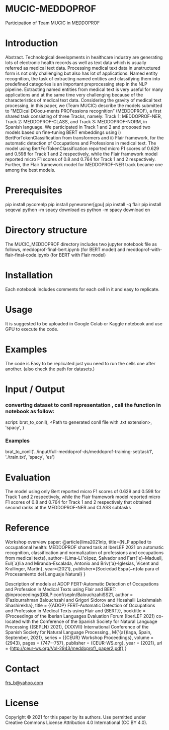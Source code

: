# MUCIC-MEDDOPROF
Participation of Team MUCIC in MEDDOPROF
# Introduction
Abstract. Technological developments in healthcare industry are generating lots of electronic health records as well as text data which is usually referred as medical text data. Processing medical text data in unstructured form is not only challenging but also has lot of applications. Named entity recognition, the task of extracting named entities and classifying them into predefined categories is an important preprocessing step in the NLP pipeline. Extracting named entities from medical text is very useful for many applications and at the same time very challenging because of the characteristics of medical text data. Considering the gravity of medical text processing, in this paper, we (Team MUCIC) describe the models submitted to ”MEDical DOocu-ments PROFessions recognition” (MEDDOPROF), a first shared task consisting of three Tracks, namely: Track 1: MEDDOPROF-NER, Track 2: MEDDOPROF-CLASS, and Track 3: MEDDOPROF-NORM, in Spanish language. We participated in Track 1 and 2 and proposed two models based on fine-tuning BERT embeddings using i) BertForTokenClassification from transformers and ii) Flair framework, for the automatic detection of Occupations and Professions in medical text. The model using BertForTokenClassification reported micro F1 scores of 0.629 and 0.598 for Track 1 and 2 respectively, while the Flair framework model reported micro F1 scores of 0.8 and 0.764 for Track 1 and 2 respectively. Further, the Flair framework model for MEDDOPROF-NER track became one among the best models.

# Prerequisites
pip install pycorenlp
pip install pyneuroner[gpu]
pip install -q flair
pip install seqeval
python -m spacy download es
python -m spacy download en

# Directory structure
The MUCIC_MEDDOPROF directory includes two jupyter notebook file as follows, meddoprof-final-bert.ipynb (for BERT model) and meddoprof-with-flair-final-code.ipynb (for BERT with Flair model)

# Installation
Each notebook includes comments for each cell in it and easy to replicate.

# Usage
It is suggested to be uploaded in Google Colab or Kaggle notebook and use GPU to execute the code.

# Examples
The code is Easy to be replicated just you need to run the cells one after another. (also check the path for datasets.)

# Input / Output
### converting dataset to conll representation , call the function in notebook as follow:
script: brat_to_conll(<Path to directory of dataset files>, <Path to generated conll file with .txt extension>, 'spacy', <intended language>)
### Examples
brat_to_conll('../input/full-meddoprof-ds/meddoprof-training-set/task1', './train.txt', 'spacy', 'es')

# Evaluation
The model using only Bert reported micro F1 scores of 0.629 and 0.598 for Track 1 and 2 respectively, while the Flair framework model reported micro F1 scores of 0.8 and 0.764
for Track 1 and 2 respectively that obtained second ranks at the MEDDOPROF-NER and CLASS subtasks


# Reference
Workshop overview paper:
  @article{lima2021nlp,
  title={NLP applied to occupational health: MEDDOPROF shared task at IberLEF 2021 on automatic recognition, classification and normalization of professions and occupations from medical texts},
  author={Lima-L{\'o}pez, Salvador and Farr{\'e}-Maduell, Eul{\`a}lia and Miranda-Escalada, Antonio and Briv{\'a}-Iglesias, Vicent and Krallinger, Martin},
  year={2021},
  publisher={Sociedad Espa{\~n}ola para el Procesamiento del Lenguaje Natural}
}
  
 Description of models at ADOP FERT-Automatic Detection of Occupations and Profession in Medical Texts using Flair and BERT:
  @inproceedings{DBLP:conf/sepln/BalouchzahiSS21,
  author    = {Fazlourrahman Balouchzahi and
               Grigori Sidorov and
               Hosahalli Lakshmaiah Shashirekha},
  title     = {{ADOP} FERT-Automatic Detection of Occupations and Profession in Medical
               Texts using Flair and {BERT}},
  booktitle = {Proceedings of the Iberian Languages Evaluation Forum (IberLEF 2021)
               co-located with the Conference of the Spanish Society for Natural
               Language Processing {(SEPLN} 2021), {XXXVII} International Conference
               of the Spanish Society for Natural Language Processing., M{\'{a}}laga,
               Spain, September, 2021},
  series    = {{CEUR} Workshop Proceedings},
  volume    = {2943},
  pages     = {747--757},
  publisher = {CEUR-WS.org},
  year      = {2021},
  url       = {http://ceur-ws.org/Vol-2943/meddoprof\_paper2.pdf}
}

# Contact
frs_b@yahoo.com

# License
Copyright © 2021 for this paper by its authors. Use permitted under Creative Commons License Attribution 4.0 International (CC BY 4.0).
